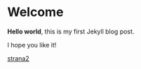 # Welcome

**Hello world**, this is my first Jekyll blog post.

I hope you like it!

[strana2](https://github.com/RichiDev/Atari-SIO2SD-Igi-Version/blob/master/.assets/index.md)
